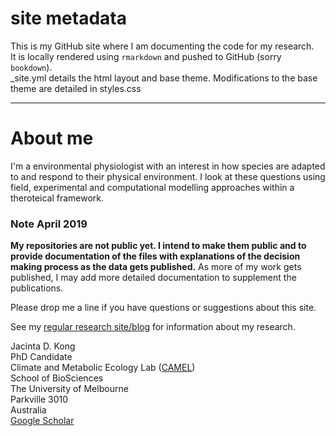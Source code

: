 

# site metadata

This is my GitHub site where I am documenting the code for my research.  
It is locally rendered using `rmarkdown` and pushed to GitHub (sorry `bookdown`).  
_site.yml details the html layout and base theme. Modifications to the base theme are detailed in styles.css

***

# About me
I'm a environmental physiologist with an interest in how species are adapted to and respond to their physical environment. I look at these questions using field, experimental and computational modelling approaches within a theroteical framework.

### Note April 2019
**My repositories are not public yet. I intend to make them public and to provide documentation of the files with explanations of the decision making process as the data gets published.** As more of my work gets published, I may add more detailed documentation to supplement the publications.

Please drop me a line if you have questions or suggestions about this site.

See my [regular research site/blog](https://jacintakongresearch.wordpress.com) for information about my research. 

Jacinta D. Kong  
PhD Candidate  
Climate and Metabolic Ecology Lab ([CAMEL](https://camelunimelb.wordpress.com))  
School of BioSciences   
The University of Melbourne  
Parkville 3010  
Australia  
[Google Scholar](https://scholar.google.com/citations?user=637pv-sAAAAJ&hl=en&oi=ao)
